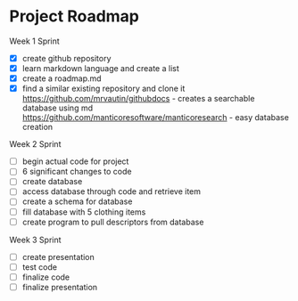 # Project Roadmap 
Week 1 Sprint
- [x] create github repository
- [x] learn markdown language and create a list
- [x] create a roadmap.md
- [x] find a similar existing repository and clone it
https://github.com/mrvautin/githubdocs - creates a searchable database using md
https://github.com/manticoresoftware/manticoresearch - easy database creation

Week 2 Sprint
- [ ] begin actual code for project 
- [ ] 6 significant changes to code 
- [ ] create database
- [ ] access database through code and retrieve item
- [ ] create a schema for database
- [ ] fill database with 5 clothing items
- [ ] create program to pull descriptors from database

Week 3 Sprint
- [ ] create presentation
- [ ] test code 
- [ ] finalize code
- [ ] finalize presentation
